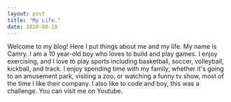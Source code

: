 ```yaml
---
layout: post
title: "My Life."
date: 2020-08-10
---
```


Welcome to my blog! Here I put things about me and my life.
My name is Camry. I am a 10 year-old boy who loves to build and play games. I enjoy exercising, and I love to play sports including basketball, soccer, volleyball, kickball, and track. I enjoy spending time with my family, whether it's going to an amusement park, visiting a zoo, or watching a funny tv show, most of the time I like their company. I also like to code and boy, this was a challenge. You can visit me on Youtube.

